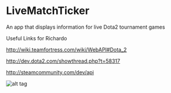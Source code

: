 LiveMatchTicker
===============

An app that displays information for live Dota2 tournament games

Useful Links for Richardo

http://wiki.teamfortress.com/wiki/WebAPI#Dota_2

http://dev.dota2.com/showthread.php?t=58317

http://steamcommunity.com/dev/api

![alt tag](http://imgur.com/EdrPEdC)
